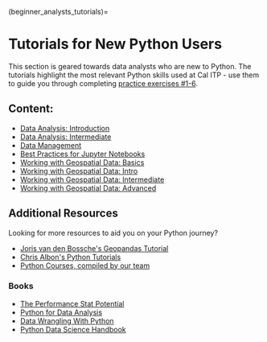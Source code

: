 (beginner_analysts_tutorials)=
# Tutorials for New Python Users
This section is geared towards data analysts who are new to Python. The tutorials highlight the most relevant Python skills used at Cal ITP - use them to guide you through completing [practice exercises #1-6](https://github.com/cal-itp/data-analyses/tree/main/example_report).

## Content:
* [Data Analysis: Introduction](pandas-intro)
* [Data Analysis: Intermediate](pandas-intermediate)
* [Data Management](data-management)
* [Best Practices for Jupyter Notebooks](nb-best-practices)
* [Working with Geospatial Data: Basics](geo-basics)
* [Working with Geospatial Data: Intro](geo-intro)
* [Working with Geospatial Data: Intermediate](geo-intermediate)
* [Working with Geospatial Data: Advanced](geo-advanced)

## Additional Resources
Looking for more resources to aid you on your Python journey?
* [Joris van den Bossche's Geopandas Tutorial](https://github.com/jorisvandenbossche/geopandas-tutorial)
* [Chris Albon's Python Tutorials](https://chrisalbon.com/#python)
* [Python Courses, compiled by our team](https://docs.google.com/spreadsheets/d/1Omow8F0SUiMx1jyG7GpbwnnJ5yWqlLeMH7SMtKxwG80/edit?usp=sharing)

### Books
* [The Performance Stat Potential](https://www.brookings.edu/book/the-performancestat-potential/)
* [Python for Data Analysis](http://shop.oreilly.com/product/0636920023784.do)
* [Data Wrangling With Python](http://shop.oreilly.com/product/0636920032861.do)
* [Python Data Science Handbook](https://github.com/jakevdp/PythonDataScienceHandbook/tree/master/notebooksk)
